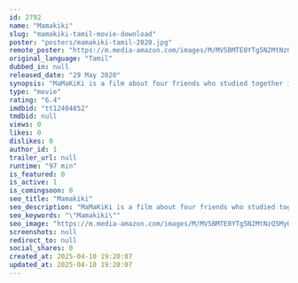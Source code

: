 ```yaml
---
id: 2792
name: "Mamakiki"
slug: "mamakiki-tamil-movie-download"
poster: "posters/mamakiki-tamil-2020.jpg"
remote_poster: "https://m.media-amazon.com/images/M/MV5BMTE0YTg5N2MtNzQ5My00ODJkLWFmOGUtZjNmMjQ4N2Y0NmNhXkEyXkFqcGdeQXVyMTE2MTc3MzU1._V1_SX300.jpg"
original_language: "Tamil"
dubbed_in: null
released_date: "29 May 2020"
synopsis: "MaMaKiKi is a film about four friends who studied together in college. They meet at a reunion in college after 5 years of graduation. What has happened in everyone's lives in the 5 years forms the structure of the film."
type: "movie"
rating: "6.4"
imdbid: "tt12404852"
tmdbid: null
views: 0
likes: 0
dislikes: 0
author_id: 1
trailer_url: null
runtime: "97 min"
is_featured: 0
is_active: 1
is_comingsoon: 0
seo_title: "Mamakiki"
seo_description: "MaMaKiKi is a film about four friends who studied together in college. They meet at a reunion in college after 5 years of graduation. What has happened in everyone's lives in the 5 years forms the structure of the film."
seo_keywords: "\"Mamakiki\""
seo_image: "https://m.media-amazon.com/images/M/MV5BMTE0YTg5N2MtNzQ5My00ODJkLWFmOGUtZjNmMjQ4N2Y0NmNhXkEyXkFqcGdeQXVyMTE2MTc3MzU1._V1_SX300.jpg"
screenshots: null
redirect_to: null
social_shares: 0
created_at: 2025-04-10 19:20:07
updated_at: 2025-04-10 19:20:07
---
```


